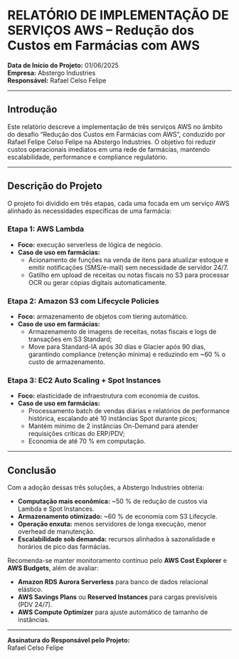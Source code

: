 # RELATÓRIO DE IMPLEMENTAÇÃO DE SERVIÇOS AWS – Redução dos Custos em Farmácias com AWS

**Data de Início do Projeto:** 01/06/2025  
**Empresa:** Abstergo Industries  
**Responsável:** Rafael Celso Felipe  

---

## Introdução

Este relatório descreve a implementação de três serviços AWS no âmbito do desafio “Redução dos Custos em Farmácias com AWS”, conduzido por Rafael Felipe Celso Felipe na Abstergo Industries. O objetivo foi reduzir custos operacionais imediatos em uma rede de farmácias, mantendo escalabilidade, performance e compliance regulatório.

---

## Descrição do Projeto

O projeto foi dividido em três etapas, cada uma focada em um serviço AWS alinhado às necessidades específicas de uma farmácia:

### Etapa 1: AWS Lambda  
- **Foco:** execução serverless de lógica de negócio.  
- **Caso de uso em farmácias:**  
  - Acionamento de funções na venda de itens para atualizar estoque e emitir notificações (SMS/e-mail) sem necessidade de servidor 24/7.  
  - Gatilho em upload de receitas ou notas fiscais no S3 para processar OCR ou gerar cópias digitais automaticamente.  

### Etapa 2: Amazon S3 com Lifecycle Policies  
- **Foco:** armazenamento de objetos com tiering automático.  
- **Caso de uso em farmácias:**  
  - Armazenamento de imagens de receitas, notas fiscais e logs de transações em S3 Standard;  
  - Move para Standard-IA após 30 dias e Glacier após 90 dias, garantindo compliance (retenção mínima) e reduzindo em ~60 % o custo de armazenamento.  

### Etapa 3: EC2 Auto Scaling + Spot Instances  
- **Foco:** elasticidade de infraestrutura com economia de custos.  
- **Caso de uso em farmácias:**  
  - Processamento batch de vendas diárias e relatórios de performance histórica, escalando até 10 instâncias Spot durante picos;  
  - Mantém mínimo de 2 instâncias On-Demand para atender requisições críticas do ERP/PDV;  
  - Economia de até 70 % em computação.

---

## Conclusão

Com a adoção dessas três soluções, a Abstergo Industries obteria:

- **Computação mais econômica:** ~50 % de redução de custos via Lambda e Spot Instances.  
- **Armazenamento otimizado:** ~60 % de economia com S3 Lifecycle.  
- **Operação enxuta:** menos servidores de longa execução, menor overhead de manutenção.  
- **Escalabilidade sob demanda:** recursos alinhados à sazonalidade e horários de pico das farmácias.

Recomenda-se manter monitoramento contínuo pelo **AWS Cost Explorer** e **AWS Budgets**, além de avaliar:

- **Amazon RDS Aurora Serverless** para banco de dados relacional elástico.  
- **AWS Savings Plans** ou **Reserved Instances** para cargas previsíveis (PDV 24/7).  
- **AWS Compute Optimizer** para ajuste automático de tamanho de instâncias.  

---

**Assinatura do Responsável pelo Projeto:**  
Rafael Celso Felipe
